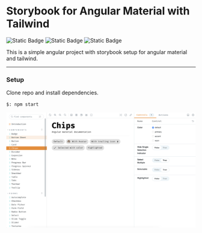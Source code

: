 # Storybook for Angular Material with Tailwind

![Static Badge](https://img.shields.io/badge/Story-book-FF4785?style=for-the-badge&logo=storybook&logoColor=white)
![Static Badge](https://img.shields.io/badge/Angular-Material-orange?style=for-the-badge&logo=Angular&logoColor=white)
![Static Badge](https://img.shields.io/badge/Tail-wind-38B2AC?style=for-the-badge&logo=tailwind-css&logoColor=white)

This is a simple angular project with storybook setup for angular material and tailwind.

---

### Setup

Clone repo and install dependencies.

```
$: npm start
```

![demo](./src/assets/sb.png)
